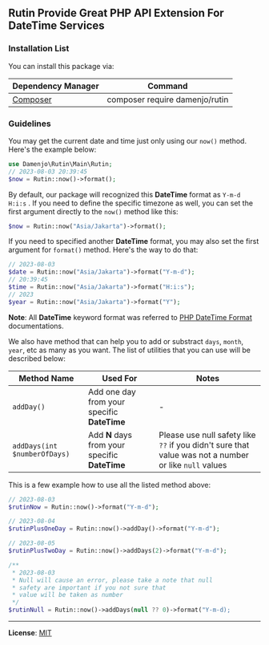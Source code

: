 ## Rutin Provide Great PHP API Extension For DateTime Services
### Installation List

You can install this package via:

| Dependency Manager | Command |
| --------------- | --------------- |
| [Composer](https://getcomposer.org/)   | composer require damenjo/rutin   |

### Guidelines

You may get the current date and time just only using our `now()` method. Here's the example below: 

```php
use Damenjo\Rutin\Main\Rutin;
// 2023-08-03 20:39:45
$now = Rutin::now()->format();
```

By default, our package will recognized this **DateTime** format as `Y-m-d H:i:s` . If you need to define the specific timezone as well, you can set the first argument directly to the `now()` method like this:

```php 
$now = Rutin::now("Asia/Jakarta")->format();
```

If you need to specified another **DateTime** format, you may also set the first argument for `format()` method. Here's the way to do that:

```php
// 2023-08-03
$date = Rutin::now("Asia/Jakarta")->format("Y-m-d");
// 20:39:45
$time = Rutin::now("Asia/Jakarta")->format("H:i:s");
// 2023
$year = Rutin::now("Asia/Jakarta")->format("Y");
```

**Note**: All **DateTime** keyword format was referred to [PHP DateTime Format](https://www.php.net/manual/en/datetime.format.php) documentations.

We also have method that can help you to add or substract `days`, `month`, `year`, etc as many as you want. The list of utilities that you can use will be described below:

| Method Name | Used For | Notes |
| --------------- | --------------- | ------ |
| `addDay()`   | Add one day from your specific **DateTime** | - |
| `addDays(int $numberOfDays)` | Add **N** days from your specific **DateTime** | Please use null safety like `??` if you didn't sure that value was not a number or like `null` values |

This is a few example how to use all the listed method above: 

```php
// 2023-08-03
$rutinNow = Rutin::now()->format("Y-m-d");

// 2023-08-04
$rutinPlusOneDay = Rutin::now()->addDay()->format("Y-m-d");

// 2023-08-05
$rutinPlusTwoDay = Rutin::now()->addDays(2)->format("Y-m-d");

/**
 * 2023-08-03
 * Null will cause an error, please take a note that null
 * safety are important if you not sure that
 * value will be taken as number
 */     
$rutinNull = Rutin::now()->addDays(null ?? 0)->format("Y-m-d);
```

---

**License**: [MIT](https://opensource.org/license/mit/)

